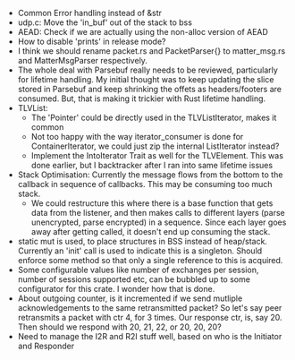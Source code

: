 * Common Error handling instead of &str
* udp.c: Move the 'in_buf' out of the stack to bss
* AEAD: Check if we are actually using the non-alloc version of AEAD
* How to disable 'prints' in release mode?
* I think we should rename packet.rs and PacketParser{} to matter_msg.rs and MatterMsgParser respectively.
* The whole deal with Parsebuf really needs to be reviewed, particularly for lifetime handling. My initial thought was to keep updating the slice stored in Parsebuf and keep shrinking the offets as headers/footers are consumed. But, that is making it trickier with Rust lifetime handling.
* TLVList:
  * The 'Pointer' could be directly used in the TLVListIterator, makes it common
  * Not too happy with the way iterator_consumer is done for ContainerIterator, we could just zip the internal ListIterator instead?
  * Implement the IntoIterator Trait as well for the TLVElement. This was done earlier, but I backtracker after I ran into same lifetime issues
* Stack Optimisation: Currently the message flows from the bottom to the callback in sequence of callbacks. This may be consuming too much stack.
  * We could restructure this where there is a base function that gets data from the listener, and then makes calls to different layers (parse unencrypted, parse encrypted) in a sequence. Since each layer goes away after getting called, it doesn't end up consuming the stack.
* static mut is used, to place structures in BSS instead of heap/stack. Currently an 'init' call is used to indicate this is a singleton. Should enforce some method so that only a single reference to this is acquired.
* Some configurable values like number of exchanges per session, number of sessions supported etc, can be bubbled up to some configurator for this crate. I wonder how that is done.
* About outgoing counter, is it incremented if we send mutliple acknowledgements to the same retransmitted packet? So let's say peer retransmits a packet with ctr 4, for 3 times. Our response ctr, is, say 20. Then should we respond with 20, 21, 22, or 20, 20, 20?
* Need to manage the I2R and R2I stuff well, based on who is the Initiator and Responder
